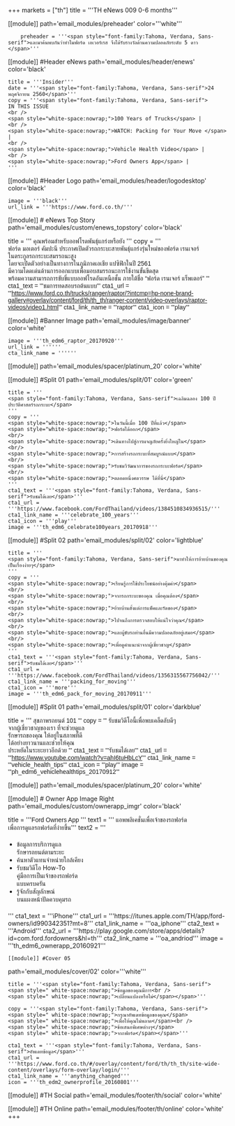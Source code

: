 +++
markets = ["th"]
title = '''TH eNews 009 0-6 months'''

[[module]]
path='email_modules/preheader'
color='''white'''

		preheader = '''<span style="font-family:Tahoma, Verdana, Sans-serif">และมาค้นพบกันว่าทำไมฟอร์ด เอเวอร์เรส จึงได้รับรางวัลด้านความปลอดภัยระดับ 5 ดาว </span>'''

[[module]] #Header eNews
path='email_modules/header/enews'
color='black'

	title = '''Insider'''
	date = '''<span style="font-family:Tahoma, Verdana, Sans-serif">24 พฤศจิกายน 2560</span>'''
	copy = '''<span style="font-family:Tahoma, Verdana, Sans-serif">
	IN THIS ISSUE
    <br />
	<span style="white-space:nowrap;">100 Years of Trucks</span> |
    <br />  
	<span style="white-space:nowrap;">WATCH: Packing for Your Move </span> |
    <br />  
	<span style="white-space:nowrap;">Vehicle Health Video</span> |
    <br />
    <span style="white-space:nowrap;">Ford Owners App</span> |
    '''

[[module]] #Header Logo
path='email_modules/header/logodesktop'
color='black'

	image = '''black'''
	url_link = '''https://www.ford.co.th/'''

[[module]] # eNews Top Story
path='email_modules/custom/enews_topstory'
color='black'

title = '''
<span style="font-family:Tahoma, Verdana, Sans-serif">คุณพร้อมสำหรับออฟโรดพันธุ์แกร่งหรือยัง</span>
'''
copy = '''
<span style="font-family:Tahoma, Verdana, Sans-serif">
<span style="white-space:nowrap;">ฟอร์ด มอเตอร์ คัมปะนี ประกาศเปิดตัวรถกระบะสายพันธุ์แกร่งรุ่นใหม่ของฟอร์ด เรนเจอร์</span>
<br/>
<span style="white-space:nowrap;">ในตระกูลรถกระบะสมรรถนะสูง</span> 
<br/>
<span style="white-space:nowrap;">โดยจะเปิดตัวอย่างเป็นทางการในภูมิภาคเอเชีย แปซิฟิกในปี 2561</span>
<br/>
<span style="white-space:nowrap;">มีความโดดเด่นด้านการออกแบบเพื่อมอบสมรรถนะการใช้งานขั้นขีดสุด</span> 
<br/>
<span style="white-space:nowrap;">พร้อมความสามารถการขับขี่แบบออฟโรดอันเหนือชั้น ภายใต้ชื่อ “ฟอร์ด เรนเจอร์ แร็พเตอร์”</span>
'''
cta1_text = '''<span style="font-family:Tahoma, Verdana, Sans-serif">ชมการทดสอบรถต้นแบบ</span>'''
	cta1_url = '''https://www.ford.co.th/trucks/ranger/raptor/?intcmp=hp-none-brand-gallery#overlay/content/ford/th/th_th/ranger-content/video-overlays/raptor-videos/video1.html'''
	cta1_link_name = '''raptor'''
	cta1_icon = '''play'''

[[module]] #Banner Image
path='email_modules/image/banner'
color='white'

	image = '''th_edm6_raptor_20170920'''
	url_link = ''''''
	cta_link_name = ''''''

[[module]]
path='email_modules/spacer/platinum_20'
color='white'

[[module]] #Split 01
path='email_modules/split/01'
color='green'

	title = '''
    <span style="font-family:Tahoma, Verdana, Sans-serif">เฉลิมฉลอง 100 ปีประวัติศาสตร์รถกระบะ</span>
    '''
	copy = '''
    <span style="white-space:nowrap;">ในวันนี้เมื่อ 100 ปีที่แล้ว</span>
    <span style="white-space:nowrap;">ฟอร์ดได้ออก</span>
    <br/>
    <span style="white-space:nowrap;">เดินทางไปสู่การผจญภัยครั้งยิ่งใหญ่ใน</span>
    <br/>
    <span style="white-space:nowrap;">การสร้างรถกระบะที่สมบูรณ์แบบ</span>
    <br/>
    <span style="white-space:nowrap;">รับชมวิวัฒนาการของรถกระบะฟอร์ด</span>
    <br/>
    <span style="white-space:nowrap;">ตลอดหนึ่งศตวรรษ ได้ที่นี่</span>
    '''
    cta1_text = '''<span style="font-family:Tahoma, Verdana, Sans-serif">รับชมได้เลย</span>'''
	cta1_url = '''https://www.facebook.com/FordThailand/videos/1384510834936515/'''
	cta1_link_name = '''celebrate_100_years'''
	cta1_icon = '''play'''
	image = '''th_edm6_celebrate100years_20170918'''
    
[[module]] #Split 02
path='email_modules/split/02'
color='lightblue'
    
    title = '''
    <span style="font-family:Tahoma, Verdana, Sans-serif">มาทำให้การย้ายบ้านของคุณเป็นเรื่องง่ายๆ</span>
    '''
	copy = '''
    <span style="white-space:nowrap;">เรียนรู้การใช้ประโยชน์อย่างคุ้มค่า</span>
    <br/>
    <span style="white-space:nowrap;">จากรถกระบะของคุณ เมื่อคุณต้อง</span>
    <br/>
    <span style="white-space:nowrap;">ย้ายบ้านตั้งแต่การแพ็คและรัดของ</span>
    <br/>
    <span style="white-space:nowrap;">ไปจนถึงการตรวจสอบให้แน่ใจว่าคุณ</span>
    <br/>
    <span style="white-space:nowrap;">และผู้ขับรถท่านอื่นมีความปลอดภัยอยู่เสมอ</span>
    <br/>
    <span style="white-space:nowrap;">เพื่อดูคำแนะนำจากผู้เชี่ยวชาญ</span>
    '''
    cta1_text = '''<span style="font-family:Tahoma, Verdana, Sans-serif">รับชมได้เลย</span>'''
	cta1_url = '''https://www.facebook.com/FordThailand/videos/1356315567756042/'''
	cta1_link_name = '''packing_for_moving'''
	cta1_icon = '''more'''
	image = '''th_edm6_pack_for_moving_20170911'''

[[module]] #Split 01
path='email_modules/split/01'
color='darkblue'

title = '''
<span style="font-family:Tahoma, Verdana, Sans-serif;">
<span style=" white-space:nowrap;">สุขภาพรถยนต์ 101</span>
'''
copy = '''
<span style="white-space:nowrap;">รับชมวิดีโอนี้เพื่อพบเคล็ดลับดีๆ</span>
<br/>
<span style="white-space:nowrap;">จากผู้เชี่ยวชาญของเรา ที่จะช่วยดูแล</span>
<br/>
<span style="white-space:nowrap;">รักษารถของคุณ ให้อยู่ในสภาพที่ดี</span>
<br/>
<span style="white-space:nowrap;">ได้อย่างยาวนานและช่วยให้คุณ</span>
<br/>
<span style="white-space:nowrap;">ประหยัดในระยะยาวอีกด้วย</span>
'''
cta1_text = '''<span style="font-family:Tahoma, Verdana, Sans-serif">รับชมได้เลย</span>'''
cta1_url = '''https://www.youtube.com/watch?v=ahI6tuHbLcY'''
cta1_link_name = '''vehicle_health_tips'''
cta1_icon = '''play'''
image = '''ph_edm6_vehiclehealthtips_20170912'''

[[module]]
path='email_modules/spacer/platinum_20'
color='white'

[[module]] # Owner App Image Right
path='email_modules/custom/ownerapp_imgr'
color='black'

title = '''<span style="font-family:Tahoma, Verdana, Sans-serif">Ford Owners App </span>'''
text1 = '''<span style="font-family:Tahoma, Verdana, Sans-serif">
<span style="white-space:nowrap;">แอพพลิเคชั่นเพื่อเจ้าของรถฟอร์ด</span><br> 
<span style="white-space:nowrap;">เพื่อการดูแลรถฟอร์ดที่ง่ายขึ้น</span></span>'''
text2 = '''<span style="font-family:Tahoma, Verdana, Sans-serif; font-size: 14px">
<ul style="margin: 20px; padding: 0;">
<li><span style="white-space:nowrap;">ข้อมูลการบริการดูแล<br>รักษารถยนต์ตามระยะ</span></li>
<li><span style="white-space:nowrap;">ค้นหาตัวแทนจำหน่ายใกล้เคียง</span></li>
<li><span style="white-space:nowrap;">รับชมวิดีโอ How-To <br>คู่มือการเป็นเจ้าของรถฟอร์ด<br>แบบครบครัน</span></li>
<li><span style="white-space:nowrap;">รู้จักกับสัญลักษณ์<br>บนแผงหน้าปัดควบคุมรถ</span></li>
</ul>
</span>'''
	cta1_text = '''iPhone'''
	cta1_url = '''https://itunes.apple.com/TH/app/ford-owners/id990342351?mt=8'''
	cta1_link_name = '''oa_iphone'''
	cta2_text = '''Android'''
	cta2_url = '''https://play.google.com/store/apps/details?id=com.ford.fordowners&hl=th'''
	cta2_link_name = '''oa_andriod'''
	image = '''th_edm6_ownerapp_20160921'''

	[[module]] #Cover 05
path='email_modules/cover/02'
color='''white'''

	title = '''<span style="font-family:Tahoma, Verdana, Sans-serif">
	<span style=" white-space:nowrap;">ข้อมูลของคุณมีการ<br />
	<span style=" white-space:nowrap;">เปลี่ยนแปลงหรือไม่</span></span>'''

	copy = '''<span style="font-family:Tahoma, Verdana, Sans-serif">
	<span style=" white-space:nowrap;">กรุณาอัพเดทข้อมูลของคุณ</span>
	<span style=" white-space:nowrap;">เพื่อให้คุณไม่พลาด</span><br />
	<span style=" white-space:nowrap;">ข้อเสนอพิเศษต่างๆ</span>
	<span style=" white-space:nowrap;">จากฟอร์ด</span></span>'''

	cta1_text = '''<span style="font-family:Tahoma, Verdana, Sans-serif">อัพเดทข้อมูล</span>'''
	cta1_url = '''https://www.ford.co.th/#/overlay/content/ford/th/th_th/site-wide-content/overlays/form-overlay/login/'''
	cta1_link_name = '''anything_changed'''
	icon = '''th_edm2_ownerprofile_20160801'''

[[module]] #TH Social
path='email_modules/footer/th/social'
color='white'

[[module]] #TH Online
path='email_modules/footer/th/online'
color='white'
+++